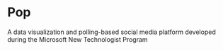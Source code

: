 # Pop

A data visualization and polling-based social media platform developed during the Microsoft New Technologist Program
